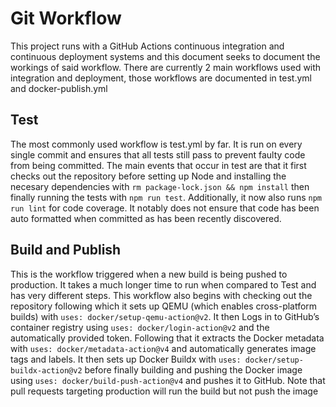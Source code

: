 # Git Workflow

This project runs with a GitHub Actions continuous integration and continuous deployment systems and this document seeks to document the workings of said workflow. There are currently 2 main workflows used with integration and deployment, those workflows are documented in test.yml and docker-publish.yml

## Test

The most commonly used workflow is test.yml by far. It is run on every single commit and ensures that all tests still pass to prevent faulty code from being committed. The main events that occur in test are that it first checks out the repository before setting up Node and installing the necesary dependencies with `rm package-lock.json && npm install` then finally running the tests with `npm run test`. Additionally, it now also runs `npm run lint` for code coverage. It notably does not ensure that code has been auto formatted when committed as has been recently discovered.

## Build and Publish

This is the workflow triggered when a new build is being pushed to production. It takes a much longer time to run when compared to Test and has very different steps. This workflow also begins with 
checking out the repository following which it sets up QEMU (which enables cross-platform builds) with `uses: docker/setup-qemu-action@v2`. It then Logs in to GitHub’s container registry using `uses: docker/login-action@v2` and the 
automatically provided token. Following that it extracts the Docker metadata with `uses: docker/metadata-action@v4` and automatically generates image tags and labels. It then sets up Docker Buildx with `uses: docker/setup-buildx-action@v2`
before finally building and pushing the Docker image using `uses: docker/build-push-action@v4` and pushes it to GitHub.  Note that pull requests targeting production will run the build but not push the image
